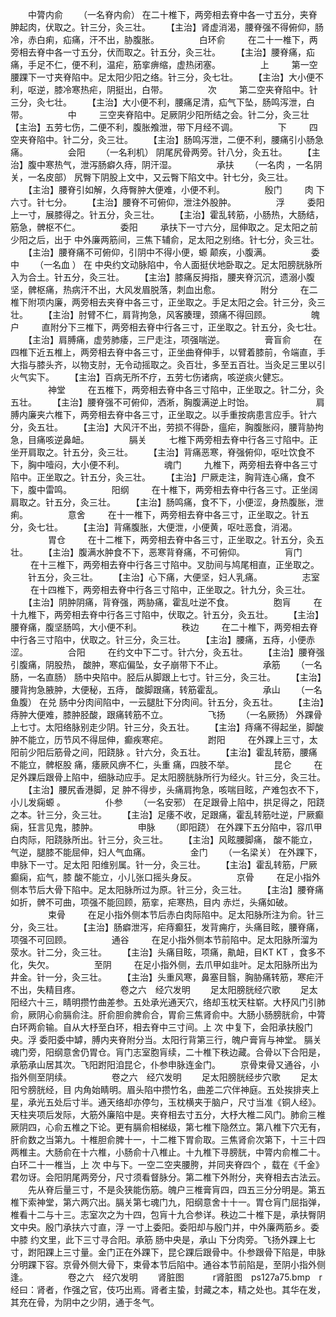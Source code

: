 <!-- { "loadSidebar": true } -->
　　中膂内俞
　　（一名脊内俞） 在二十椎下，两旁相去脊中各一寸五分，夹脊胂起肉，伏取之。针三分，灸三壮。
　　【主治】肾虚消渴，腰脊强不得俯仰，肠冷，赤白痢，疝痛，汗不出，胁腹胀。
　　
　　白环俞
　　 在二十一椎下，两旁相去脊中各一寸五分，伏而取之。针五分，灸三壮。
　　【主治】腰脊痛，疝痛，手足不仁，便不利，温疟，筋挛痹缩，虚热闭塞。
　　
　　上 
　　 第一空腰踝下一寸夹脊陷中。足太阳少阳之络。针三分，灸七壮。
　　【主治】大小便不利，呕逆，膝冷寒热疟，阴挺出，白带。
　　
　　次 
　　 第二空夹脊陷中。针三分，灸七壮。
　　【主治】大小便不利，腰痛足清，疝气下坠，肠鸣泻泄，白带。
　　
　　中 
　　 三空夹脊陷中。足厥阴少阳所结之会。针二分，灸三壮【主治】五劳七伤，二便不利，腹胀飧泄，带下月经不调。
　　
　　下 
　　 四空夹脊陷中。针二分，灸三壮。
　　【主治】肠鸣泻泄，二便不利，腰痛引小肠急痛。
　　
　　会阳
　　（一名利机） 阴尾尻骨两旁。针八分，灸五壮。
　　【主治】腹中寒热气，泄泻肠癖久痔，阴汗湿。
　　
　　承扶
　　（一名肉 ，一名阴关，一名皮部） 尻臀下阴股上文中，又云臀下陷文中。针七分，灸三壮。
　　【主治】腰脊引如解，久痔臀肿大便难，小便不利。
　　
　　殷门
　　 肉 下六寸。针七分。
　　【主治】腰脊不可俯仰，泄注外股肿。
　　
　　浮 
　　 委阳上一寸，展膝得之。针五分，灸三壮。
　　【主治】霍乱转筋，小肠热，大肠结，筋急，髀枢不仁。
　　
　　委阳
　　 承扶下一寸六分，屈伸取之。足太阳之前少阳之后，出于 中外廉两筋间，三焦下辅俞，足太阳之别络。针七分，灸三壮。
　　【主治】腰脊痛不可俯仰，引阴中不得小便，螈 颠疾，小腹满。
　　
　　委中
　　（一名血 ） 在 中央约文动脉陷中，令人面挺伏地卧取之。足太阳膀胱脉所入为合土。针五分，灸三壮。
　　【主治】膝痛反拇指，腰夹脊沉沉，遗溺小腹坚，髀枢痛，热病汗不出，大风发眉脱落，刺血出愈。
　　
　　附分
　　 在二椎下附项内廉，两旁相去夹脊中各三寸，正坐取之。手足太阳之会。针三分，灸三壮。
　　【主治】肘臂不仁，肩背拘急，风客腠理，颈痛不得回顾。
　　
　　魄户
　　 直附分下三椎下，两旁相去脊中行各三寸，正坐取之。针五分，灸七壮。
　　【主治】肩膊痛，虚劳肺痿，三尸走注，项强喘逆。
　　
　　膏盲俞
　　 在四椎下近五椎上，两旁相去脊中各三寸，正坐曲脊伸手，以臂着膝前，令端直，手大指与膝头齐，以物支肘，无令动摇取之。灸百壮，多至五百壮。当灸足三里以引火气实下。
　　【主治】百病无所不疗，五劳七伤诸病，咳逆痰火健忘。
　　
　　神堂
　　 在五椎下，两旁相去脊中各三寸陷中，正坐取之。针二分，灸五壮。
　　【主治】腰脊强不可俯仰，洒淅，胸腹满逆上时饴。
　　
　　 
　　 肩膊内廉夹六椎下，两旁相去脊中各三寸，正坐取之。以手重按病患言应手。针六分，灸五壮。
　　【主治】大风汗不出，劳损不得卧，瘟疟，胸腹胀闷，腰背胁拘急，目痛咳逆鼻衄。
　　
　　膈关
　　 七椎下两旁相去脊中行各三寸陷中。正坐开肩取之。针五分，灸三壮。
　　【主治】背痛恶寒，脊强俯仰，呕吐饮食不下，胸中噎闷，大小便不利。
　　
　　魂门
　　 九椎下，两旁相去脊中各三寸陷中。正坐取之。针五分，灸三壮。
　　【主治】尸厥走注，胸背连心痛，食不下，腹中雷鸣。
　　
　　阳纲
　　 在十椎下，两旁相去脊中行各三寸。正坐阔肩取之。针五分，灸三壮。
　　【主治】肠鸣痛，食不下，小便涩，身热腹胀，泄痢。
　　
　　意舍
　　 在十一椎下，两旁相去脊中各三寸，正坐取之。针五分，灸七壮。
　　【主治】背痛腹胀，大便泄，小便黄，呕吐恶食，消渴。
　　
　　胃仓
　　 在十二椎下，两旁相去脊中各三寸，正坐取之。针五分，灸五壮。
　　【主治】腹满水肿食不下，恶寒背脊痛，不可俯仰。
　　
　　肓门
　　 在十三椎下，两旁相去脊中行各三寸陷中。叉肋间与鸠尾相直，正坐取之。
　　针五分，灸三壮。
　　【主治】心下痛，大便坚，妇人乳痛。
　　
　　志室
　　 在十四椎下，两旁相去脊中行各三寸陷中，正坐取之。针九分，灸三壮。
　　【主治】阴肿阴痛，背脊强，两胁痛，霍乱吐逆不食。
　　
　　胞肓
　　 在十九椎下，两旁相去脊中行各三寸陷中，伏取之。针五分，灸五壮。
　　【主治】腰脊痛，腹坚肠鸣，大小便不利。
　　
　　秩边
　　 在二十椎下，两旁相去脊中行各三寸陷中，伏取之。针三分，灸三壮。
　　【主治】腰痛，五痔，小便赤涩。
　　
　　合阳
　　 在约文中下二寸。针六分，灸五壮。
　　【主治】腰脊强引腹痛，阴股热， 酸肿，寒疝偏坠，女子崩带下不止。
　　
　　承筋
　　（一名 肠，一名直肠） 肠中央陷中。胫后从脚跟上七寸。针三分，灸三壮。
　　【主治】腰背拘急腋肿，大便秘，五痔， 酸脚跟痛，转筋霍乱。
　　
　　承山
　　（一名鱼腹） 在兑 肠中分肉间陷中，一云腿肚下分肉间。针五分，灸五壮。
　　【主治】痔肿大便难，膝肿胫酸，跟痛转筋不立。
　　
　　飞扬
　　（一名厥扬） 外踝骨上七寸。太阳络脉别走少阴。针三分，灸五壮。
　　【主治】痔痛不得起坐，脚酸肿不能立，历节风不得屈伸，癫疾寒疟。
　　
　　跗阳
　　 在外踝上三寸，太阳前少阳后筋骨之间，阳跷脉 。针六分，灸五壮。
　　【主治】霍乱转筋，腰痛不能立，髀枢股 痛，痿厥风痹不仁，头重 痛，四肢不举。
　　
　　昆仑
　　 在足外踝后跟骨上陷中，细脉动应手。足太阳膀胱脉所行为经火。针三分，灸三壮。
　　【主治】腰尻香港脚，足 肿不得步，头痛肩拘急，咳喘目眩，产难包衣不下，小儿发痫螈 。
　　
　　仆参
　　（一名安邪） 在足跟骨上陷中，拱足得之，阳跷之本。针三分，灸三壮。
　　【主治】足痿不收，足跟痛，霍乱转筋吐逆，尸厥癫痫，狂言见鬼，膝肿。
　　
　　申脉
　　（即阳跷） 在外踝下五分陷中，容爪甲白肉际，阳跷脉所出。针三分，灸三壮。
　　【主治】风眩腰脚痛， 酸不能立，气逆，腿膝不能屈伸，妇人气血痛。
　　
　　金门
　　（一名梁关） 在外踝下，申脉下一寸。足太阳 阳维别属。针一分，灸三壮。
　　【主治】霍乱转筋，尸厥癫痫，疝气，膝 酸不能立，小儿张口摇头身反。
　　
　　京骨
　　 在足小指外侧本节后大骨下陷中。足太阳脉所过为原。针三分，灸三壮。
　　【主治】腰脊痛如折，髀不可曲，项强不能回顾，筋挛，疟寒热，目内 赤烂，头痛如破。
　　
　　束骨
　　 在足小指外侧本节后赤白肉际陷中。足太阳脉所注为俞。针三分，灸三壮。
　　【主治】肠癖泄泻，疟痔癫狂，发背痈疔，头痛目眩，腰脊痛，项强不可回顾。
　　
　　通谷
　　 在足小指外侧本节前陷中。足太阳脉所溜为荥水。针二分，灸三壮。
　　【主治】头痛目眩，项痛，鼽衄，目KT KT ，食多不化，失欠。
　　
　　至阴
　　 在足小指外侧，去爪甲如韭叶。足太阳脉所出为井金。针一分，灸三壮。
　　【主治】头重风寒，鼻塞目翳，胸胁痛转筋，寒疟汗不出，失精目疼。
　　
　　卷之六　经穴发明
　　足太阳膀胱经穴歌
　　足太阳经六十三，睛明攒竹曲差参。五处承光通天穴，络却玉枕天柱崭。大杼风门引肺俞，厥阴心俞膈俞注。肝俞胆俞脾俞合，胃俞三焦肾俞中。大肠小肠膀胱俞，中膂白环两俞输。自从大杼至白环，相去脊中三寸间。上 次 中复下，会阳承扶殷门央。浮 委阳委中罅，膊内夹脊附分当。太阳行背第三行，魄户膏肓与神堂。 膈关魂门旁，阳纲意舍仍胃仓。肓门志室胞肓续，二十椎下秩边藏。合骨以下合阳是，承筋承山居其次。飞阳跗阳洎昆仑，仆参申脉连金门。
　　京骨束骨又通谷，小指外侧至阴续。
　　
　　卷之六　经穴发明
　　足太阳膀胱经步穴歌
　　足太阳兮膀胱经，目 内角始睛明。眉头陷中攒竹名，曲差二穴伴神庭。五处挨排夹上星，承光五处后寸半。通天络却亦停匀，玉枕横夹于脑户，尺寸当准《铜人经》。天柱夹项后发际，大筋外廉陷中是。夹脊相去寸五分，大杼大椎二风门。肺俞三椎厥阴四，心俞五椎之下论。更有膈俞相梯级，第七椎下隐然立。第八椎下穴无有，肝俞数之当第九。十椎胆俞脾十一，十二椎下胃俞取。三焦肾俞次第下，十三十四两椎主。大肠俞在十六椎，小肠俞十八椎止。十九椎下寻膀胱，中膂内俞椎二十。白环二十一椎当，上 次 中与下。一空二空夹腰胯，并同夹脊四个 ，载在《千金》君勿讶。会阳阴尾两旁分，尺寸须看督脉分。第二椎下外附分，夹脊相去古法云。
　　先从脊后量三寸，不是灸狭能伤筋。魄户三椎膏肓四，四五三分分明是。第五椎下索神堂，第六两穴出。膈关第七魂门九，阳纲意舍十十一。胃仓肓门屈指弹，椎看十二与十三。志室次之为十四，包肓十九合参详。秩边二十椎下是，承扶臀阴文中央。殷门承扶六寸直，浮 一寸上委阳。委阳却与殷门并，中外廉两筋乡。委中膝 约文里，此下三寸寻合阳。承筋 肠中央是，承山 下分肉旁。飞扬外踝上七寸，跗阳踝上三寸量。金门正在外踝下，昆仑踝后跟骨中。仆参跟骨下陷是，申脉分明踝下容。京骨外侧大骨下，束骨本节后陷中。通谷本节前陷是，至阴小指外侧逢。
　　
　　卷之六　经穴发明
　　肾脏图
　　　r肾脏图　ps127a75.bmp　r经曰：肾者，作强之官，伎巧出焉。肾者主蛰，封藏之本，精之处也。其华在发，其充在骨，为阴中之少阴，通于冬气。

